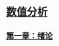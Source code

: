 <link rel='stylesheet' href='../../style/index.css'>
<script src='../../style/index.js'></script>

# [数值分析](../index.html)

## [第一章：绪论](./01-Introduction.html)

<!--
## [线性方程组直接解法](./02-线性方程组直接解法.html)

## [线性方程组迭代法](./03-线性方程组迭代法.html)

## [非线性方程求根](./04-非线性方程求根.html)

## [插值逼近](./05-插值逼近.html)

## [数值积分与微分](06-数值积分与微分.html)

## [常微分方程的数值解法](07-常微分方程的数值解法.html)
-->
